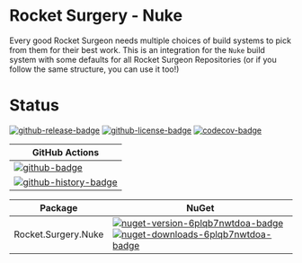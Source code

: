 # Rocket Surgery - Nuke

Every good Rocket Surgeon needs multiple choices of build systems to pick from them for their best work. This is an integration for the `Nuke` build system with some defaults for all Rocket Surgeon Repositories (or if you follow the same structure, you can use it too!)

# Status

<!-- badges -->
[![github-release-badge]][github-release]
[![github-license-badge]][github-license]
[![codecov-badge]][codecov]
<!-- badges -->

<!-- history badges -->
| GitHub Actions |
| -------------- |
| [![github-badge]][github] |
| [![github-history-badge]][github] |
<!-- history badges -->

<!-- nuget packages -->
| Package | NuGet |
| ------- | ----- |
| Rocket.Surgery.Nuke | [![nuget-version-6plqb7nwtdoa-badge]![nuget-downloads-6plqb7nwtdoa-badge]][nuget-6plqb7nwtdoa] |
<!-- nuget packages -->

<!-- generated references -->
[github-release]: https://github.com/RocketSurgeonsGuild/Nuke/releases/latest
[github-release-badge]: https://img.shields.io/github/release/RocketSurgeonsGuild/Nuke.svg?logo=github&style=flat "Latest Release"
[github-license]: https://github.com/RocketSurgeonsGuild/Nuke/blob/master/LICENSE
[github-license-badge]: https://img.shields.io/github/license/RocketSurgeonsGuild/Nuke.svg?style=flat "License"
[codecov]: https://codecov.io/gh/RocketSurgeonsGuild/Nuke
[codecov-badge]: https://img.shields.io/codecov/c/github/RocketSurgeonsGuild/Nuke.svg?color=E03997&label=codecov&logo=codecov&logoColor=E03997&style=flat "Code Coverage"
[github]: https://github.com/RocketSurgeonsGuild/Nuke/actions?query=workflow%3Aci
[github-badge]: https://img.shields.io/github/workflow/status/RocketSurgeonsGuild/Nuke/ci.svg?label=github&logo=github&color=b845fc&logoColor=b845fc&style=flat "GitHub Actions Status"
[github-history-badge]: https://buildstats.info/github/chart/RocketSurgeonsGuild/Nuke?includeBuildsFromPullRequest=false "GitHub Actions History"
[nuget-6plqb7nwtdoa]: https://www.nuget.org/packages/Rocket.Surgery.Nuke/
[nuget-version-6plqb7nwtdoa-badge]: https://img.shields.io/nuget/v/Rocket.Surgery.Nuke.svg?color=004880&logo=nuget&style=flat-square "NuGet Version"
[nuget-downloads-6plqb7nwtdoa-badge]: https://img.shields.io/nuget/dt/Rocket.Surgery.Nuke.svg?color=004880&logo=nuget&style=flat-square "NuGet Downloads"
<!-- generated references -->

<!-- nuke-data
github:
  owner: RocketSurgeonsGuild
  repository: Nuke
-->
